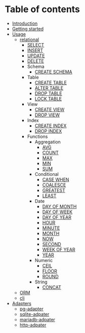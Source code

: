 # Table of contents

* [Introduction](README.md)
* [Getting started](getting-started.md)
* [Usage](usage/README.md)
  * [relational](usage/relational.md)
    * [SELECT](usage/relational/select.md)
    * [INSERT](usage/relational/insert.md)
    * [UPDATE](usage/relational/update.md)
    * [DELETE](usage/relational/delete.md)
    * Schema
      * [CREATE SCHEMA](usage/relational/create-schema.md)
    * Table
      * [CREATE TABLE](usage/relational/create-table.md)
      * [ALTER TABLE](usage/relational/alter-table.md)
      * [DROP TABLE](usage/relational/drop-table.md)
      * [LOCK TABLE](usage/relational/lock-table.md)
    * View
      * [CREATE VIEW](usage/relational/create-view.md)
      * [DROP VIEW](usage/relational/drop-view.md)
    * Index
      * [CREATE INDEX](usage/relational/create-index.md)
      * [DROP INDEX](usage/relational/drop-index.md)
    * Functions
      * Aggregation
        * [AVG](usage/relational/functions/avg.md)
        * [COUNT](usage/relational/functions/count.md)
        * [MAX](usage/relational/functions/max.md)
        * [MIN](usage/relational/functions/min.md)
        * [SUM](usage/relational/functions/sum.md)
      * Conditional
        * [CASE WHEN](usage/relational/functions/case-when.md)
        * [COALESCE](usage/relational/functions/coalesce.md)
        * [GREATEST](usage/relational/functions/greatest.md)
        * [LEAST](usage/relational/functions/least.md)
      * Date
        * [DAY OF MONTH](usage/relational/functions/day-of-month.md)
        * [DAY OF WEEK](usage/relational/functions/day-of-week.md)
        * [DAY OF YEAR](usage/relational/functions/day-of-year.md)
        * [HOUR](usage/relational/functions/hour.md)
        * [MINUTE](usage/relational/functions/minute.md)
        * [MONTH](usage/relational/functions/month.md)
        * [NOW](usage/relational/functions/now.md)
        * [SECOND](usage/relational/functions/second.md)
        * [WEEK OF YEAR](usage/relational/functions/week-of-year.md)
        * [YEAR](usage/relational/functions/year.md)
      * Numeric
        * [CEIL](usage/relational/functions/ceil.md)
        * [FLOOR](usage/relational/functions/floor.md)
        * [ROUND](usage/relational/functions/round.md)
      * String
        * [CONCAT](usage/relational/functions/concat.md)
  * [ORM](usage/orm.md)
  * [cli](usage/cli.md)
* [Adapters](adapters/README.md)
  * [pg-adapter](adapters/pg-adapter.md)
  * [sqlite-adpater](adapters/sqlite-adpater.md)
  * [mariadb-adpater](adapters/mariadb-adpater.md)
  * [http-adpater](adapters/http-adpater.md)
